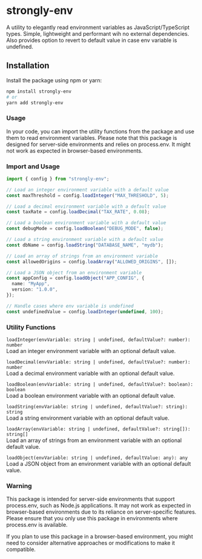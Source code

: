 # strongly-env

A utility to elegantly read environment variables as JavaScript/TypeScript types. Simple, lightweight and performant wih no external dependencies. Also provides option to revert to default value in case env variable is undefined.

## Installation

Install the package using npm or yarn:

```bash
npm install strongly-env
# or
yarn add strongly-env
```

### Usage

In your code, you can import the utility functions from the package and use them to read environment variables. Please note that this package is designed for server-side environments and relies on process.env. It might not work as expected in browser-based environments.

### Import and Usage

```typescript
import { config } from "strongly-env";

// Load an integer environment variable with a default value
const maxThreshold = config.loadInteger("MAX_THRESHOLD", 5);

// Load a decimal environment variable with a default value
const taxRate = config.loadDecimal("TAX_RATE", 0.08);

// Load a boolean environment variable with a default value
const debugMode = config.loadBoolean("DEBUG_MODE", false);

// Load a string environment variable with a default value
const dbName = config.loadString("DATABASE_NAME", "mydb");

// Load an array of strings from an environment variable
const allowedOrigins = config.loadArray("ALLOWED_ORIGINS", []);

// Load a JSON object from an environment variable
const appConfig = config.loadObject("APP_CONFIG", {
  name: "MyApp",
  version: "1.0.0",
});

// Handle cases where env variable is undefined
const undefinedValue = config.loadInteger(undefined, 100);
```

### Utility Functions

`loadInteger(envVariable: string | undefined, defaultValue?: number): number`  
Load an integer environment variable with an optional default value.

`loadDecimal(envVariable: string | undefined, defaultValue?: number): number`  
Load a decimal environment variable with an optional default value.

`loadBoolean(envVariable: string | undefined, defaultValue?: boolean): boolean`  
Load a boolean environment variable with an optional default value.

`loadString(envVariable: string | undefined, defaultValue?: string): string`  
Load a string environment variable with an optional default value.

`loadArray(envVariable: string | undefined, defaultValue?: string[]): string[]`  
Load an array of strings from an environment variable with an optional default value.

`loadObject(envVariable: string | undefined, defaultValue: any): any`  
Load a JSON object from an environment variable with an optional default value.

### Warning

This package is intended for server-side environments that support process.env, such as Node.js applications. It may not work as expected in browser-based environments due to its reliance on server-specific features. Please ensure that you only use this package in environments where process.env is available.

If you plan to use this package in a browser-based environment, you might need to consider alternative approaches or modifications to make it compatible.
